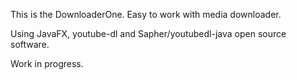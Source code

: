 
This is the DownloaderOne. Easy to work with media downloader.

Using JavaFX, youtube-dl and Sapher/youtubedl-java open source software.

Work in progress.
